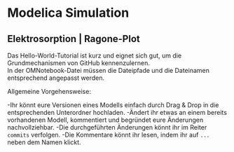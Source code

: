 # Modelica Simulation

## Elektrosorption |  Ragone-Plot 

Das Hello-World-Tutorial ist kurz und eignet sich gut, um die Grundmechanismen von GitHub kennenzulernen.  
In der OMNotebook-Datei müssen die Dateipfade und die Dateinamen entsprechend angepasst werden.  

Allgemeine Vorgehensweise:

-Ihr könnt eure Versionen eines Modells einfach durch Drag & Drop in die entsprechenden Unterordner hochladen. 
-Ändert ihr etwas an einem bereits vorhandenen Modell, kommentiert und begründet eure Änderungen nachvollziehbar. 
-Die durchgeführten Änderungen könnt ihr im Reiter `commits` verfolgen. 
-Die Kommentare könnt ihr lesen, indem ihr auf `...` neben dem Namen klickt.
